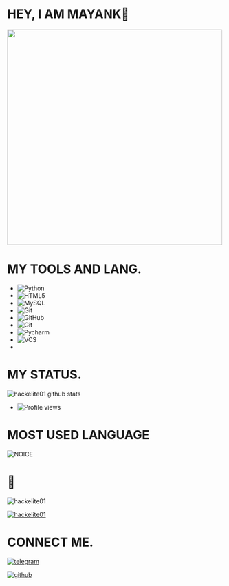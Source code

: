 # HEY, I AM MAYANK👻 
<img align='centre' src='https://telegra.ph/file/db6e1577f5b58d7fe86ec.jpg' width='500"'>

# MY TOOLS AND LANG.

- ![Python](https://img.shields.io/badge/Python-ffffff?style=for-the-badge&logo=python)&nbsp;&nbsp;
- ![HTML5](https://img.shields.io/badge/HTML5-ffffff?style=for-the-badge&logo=html5)&nbsp;&nbsp;
- ![MySQL](https://img.shields.io/badge/MYSQL-ffffff?style=for-the-badge&logo=mysql)&nbsp;&nbsp;
- ![Git](https://img.shields.io/badge/Git-ffffff?style=for-the-badge&logo=git)&nbsp;&nbsp;
- ![GitHub](https://img.shields.io/badge/GitHUb-ffffff?style=for-the-badge&logo=github)&nbsp;&nbsp;
- ![Git](https://img.shields.io/badge/Git-ffffff?style=for-the-badge&logo=git)&nbsp;&nbsp;
- ![Pycharm](https://img.shields.io/badge/PYcharm-ffffff?style=for-the-badge&logo=pycharm)&nbsp;&nbsp;
- ![VCS](https://img.shields.io/badge/visual%20studio%20code-E52E06?style=for-the-badge&logo=visual-studio-code)&nbsp;&nbsp;
- 
# MY STATUS.

![hackelite01 github stats](https://github-readme-stats.vercel.app/api?username=hackelite01&show_icons=true&theme=midnight-purple)
- ![Profile views](https://gpvc.arturio.dev/hackelite01)
# MOST USED LANGUAGE

![NOICE](https://github-readme-stats.vercel.app/api/top-langs/?username=hackelite01&theme=blue-green)

# 👻
<p align="left"> <img src="https://komarev.com/ghpvc/?username=hackelite01&label=Profile%20views&color=0e75b6&style=flat" alt="hackelite01" /> </p>

<p align="left"> <a href="https://github.com/ryo-ma/github-profile-trophy"><img src="https://github-profile-trophy.vercel.app/?username=hackelite01" alt="hackelite01" /></a> </p>

# CONNECT ME.

[![telegram](https://img.shields.io/badge/Mayank👻-ffffff?style=for-the-badge&logo=telegram)](https://t.me/hackelite01)

[![github](https://img.shields.io/badge/hackelite01-ffffff?style=for-the-badge&logo=github)](https://github.com/hackelite01)

